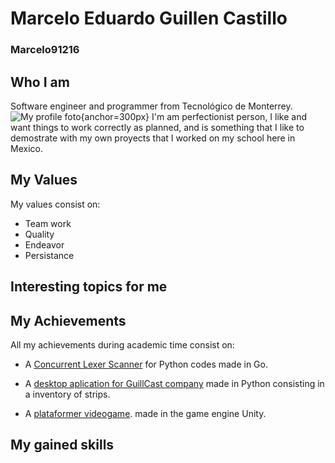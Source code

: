 ﻿# Marcelo Eduardo Guillen Castillo
### Marcelo91216

## Who I am
Software engineer and programmer from Tecnológico de Monterrey.
![My profile foto](./img/mi_foto.PNG){anchor=300px}
I'm am perfectionist person, I like and want things to work correctly as planned, and is something that I like to demostrate with my own proyects that I worked on my school here in Mexico. 

## My Values
My values consist on:
- Team work
- Quality
- Endeavor
- Persistance

## Interesting topics for me


## My Achievements
All my achievements during academic time consist on:
- A [Concurrent Lexer Scanner](https://github.com/Marcelo91216/Implementacion-reto-con-go-lexer-concurrente.git) for Python codes made in Go.

- A [desktop aplication for GuillCast company](https://github.com/Marcelo91216/ProgramaDeGuillCast.git)  made in Python consisting in a inventory of strips.

- A [plataformer videogame](https://marcelo91216.itch.io/little-man-adventure-web-version?secret=Ifa1PVyYlTtPJZBmjjakPa5uRys). made in the game engine Unity.


## My gained skills
